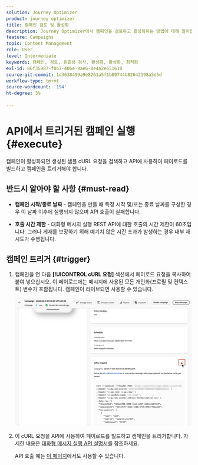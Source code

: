 ```yaml
---
solution: Journey Optimizer
product: journey optimizer
title: 캠페인 검토 및 활성화
description: Journey Optimizer에서 캠페인을 검토하고 활성화하는 방법에 대해 알아봅니다
feature: Campaigns
topic: Content Management
role: User
level: Intermediate
keywords: 캠페인, 검토, 유효성 검사, 활성화, 활성화, 최적화
exl-id: 86f35987-f0b7-406e-9ae6-0e4a2e651610
source-git-commit: 1d3638499a9e8261a5f1b09744b82642198a5d5d
workflow-type: tm+mt
source-wordcount: '194'
ht-degree: 3%

---
```



# API에서 트리거된 캠페인 실행 {#execute}

캠페인이 활성화되면 생성된 샘플 cURL 요청을 검색하고 API에 사용하여 페이로드를 빌드하고 캠페인을 트리거해야 합니다.

## 반드시 알아야 할 사항 {#must-read}

* **캠페인 시작/종료 날짜** - 캠페인을 만들 때 특정 시작 및/또는 종료 날짜를 구성한 경우 이 날짜 이후에 실행되지 않으며 API 호출이 실패합니다.

* **호출 시간 제한** - 대화형 메시지 실행 REST API에 대한 호출의 시간 제한이 60초입니다. 그러나 게재를 보장하기 위해 예기치 않은 시간 초과가 발생하는 경우 내부 재시도가 수행됩니다.

## 캠페인 트리거 {#trigger}

1. 캠페인을 연 다음 **[!UICONTROL cURL 요청]** 섹션에서 페이로드 요청을 복사하여 붙여 넣으십시오. 이 페이로드에는 메시지에 사용된 모든 개인화(프로필 및 컨텍스트) 변수가 포함됩니다. 캠페인이 라이브되면 사용할 수 있습니다.

   ![](assets/api-triggered-curl.png)

1. 이 cURL 요청을 API에 사용하여 페이로드를 빌드하고 캠페인을 트리거합니다. 자세한 내용은 [대화형 메시지 실행 API 설명서](https://developer.adobe.com/journey-optimizer-apis/references/messaging/#tag/execution)를 참조하세요.

   API 호출 예는 [이 페이지](https://developer.adobe.com/journey-optimizer-apis/references/messaging-samples/)에서도 사용할 수 있습니다.

